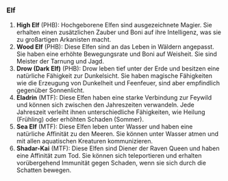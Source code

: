 
### **Elf**

1. **High Elf** (PHB): Hochgeborene Elfen sind ausgezeichnete Magier. Sie erhalten einen zusätzlichen Zauber und Boni auf ihre Intelligenz, was sie zu großartigen Arkanisten macht.
    <br/>
2. **Wood Elf** (PHB): Diese Elfen sind an das Leben in Wäldern angepasst. Sie haben eine erhöhte Bewegungsrate und Boni auf Weisheit. Sie sind Meister der Tarnung und Jagd.
    <br/>
3. **Drow (Dark Elf)** (PHB): Drow leben tief unter der Erde und besitzen eine natürliche Fähigkeit zur Dunkelsicht. Sie haben magische Fähigkeiten wie die Erzeugung von Dunkelheit und Feenfeuer, sind aber empfindlich gegenüber Sonnenlicht.
    <br/>
4. **Eladrin** (MTF): Diese Elfen haben eine starke Verbindung zur Feywild und können sich zwischen den Jahreszeiten verwandeln. Jede Jahreszeit verleiht ihnen unterschiedliche Fähigkeiten, wie Heilung (Frühling) oder erhöhten Schaden (Sommer).
    <br/>
5. **Sea Elf** (MTF): Diese Elfen leben unter Wasser und haben eine natürliche Affinität zu den Meeren. Sie können unter Wasser atmen und mit allen aquatischen Kreaturen kommunizieren.
    <br/>
6. **Shadar-Kai** (MTF): Diese Elfen sind Diener der Raven Queen und haben eine Affinität zum Tod. Sie können sich teleportieren und erhalten vorübergehend Immunität gegen Schaden, wenn sie sich durch die Schatten bewegen.